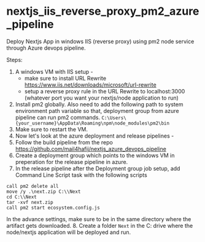 # nextjs_iis_reverse_proxy_pm2_azure_pipeline
Deploy Nextjs App in windows IIS (reverse proxy) using pm2 node service through Azure devops pipeline.

Steps: 

1. A windows VM with IIS setup -
    - make sure to install URL Rewrite https://www.iis.net/downloads/microsoft/url-rewrite
    - setup a reverse proxy rule in the URL Rewrite to localhost:3000 (whatever port you want your nextjs/node application to run)
2. Install pm2 globally. Also need to add the following path to system environment path variable so that, deployment group from azure pipeline can run pm2 commands.
   ```C:\Users\{your_username}\AppData\Roaming\npm\node_modules\pm2\bin```
3. Make sure to restart the VM.
4. Now let's look at the azure deployment and release pipelines -
5. Follow the build pipeline from the repo https://github.com/mail4hafij/nextjs_azure_devops_pipeline
6. Create a deployment group which points to the windows VM in preperation for the release pipeline in azure.
7. In the release pipeline after the Deployment group job setup, add Command Line Script task with the following scripts

```
call pm2 delete all
move /y .\next.zip C:\\Next
cd C:\\Next
tar -xvf next.zip
call pm2 start ecosystem.config.js 
```
In the advance settings, make sure to be in the same directory where the artifact gets downloaded. 
8. Create a folder ```Next``` in the C: drive where the node/nextjs application will be deployed and run.

